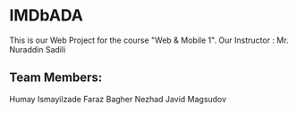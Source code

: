 # IMDbADA

This is our Web Project for the course "Web & Mobile 1".
Our Instructor : Mr. Nuraddin Sadili

## Team Members:

Humay Ismayilzade
Faraz Bagher Nezhad
Javid Magsudov
